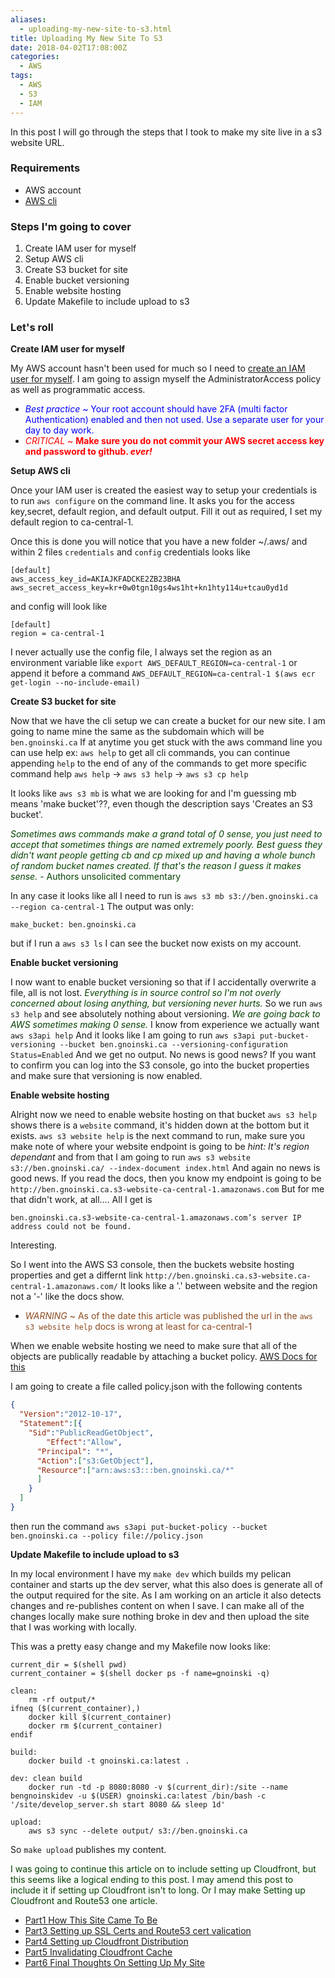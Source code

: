 ```yaml
---
aliases:
  - uploading-my-new-site-to-s3.html
title: Uploading My New Site To S3
date: 2018-04-02T17:08:00Z
categories:
  - AWS
tags:
  - AWS
  - S3
  - IAM
---
```


In this post I will go through the steps that I took to make my site live in a s3 website URL.

### Requirements

* AWS account
* [AWS cli](/aws-cli-setup.html)

### Steps I'm going to cover

1. Create IAM user for myself
1. Setup AWS cli
1. Create S3 bucket for site 
1. Enable bucket versioning
1. Enable website hosting
1. Update Makefile to include upload to s3

### Let's roll

**Create IAM user for myself**

My AWS account hasn't been used for much so I need to [create an IAM user for myself](https://docs.aws.amazon.com/IAM/latest/UserGuide/id_users_create.html). I am going to assign myself the AdministratorAccess policy as well as programmatic access.

* <span style="color:blue">*Best practice* ~ Your root account should have 2FA (multi factor Authentication) enabled and then not used. Use a separate user for your day to day work. </span>
* <span style="color:red">*CRITICAL* ~ **Make sure you do not commit your AWS secret access key and password to github. *ever!* </span>**

**Setup AWS cli**

Once your IAM user is created the easiest way to setup your credentials is to run `aws configure` on the command line. It asks you for the access key,secret, default region, and default output. Fill it out as required, I set my default region to ca-central-1.

Once this is done you will notice that you have a new folder ~/.aws/ and within 2 files `credentials` and `config` credentials looks like

```
[default]
aws_access_key_id=AKIAJKFADCKE2ZB23BHA
aws_secret_access_key=kr+0w0tgn10gs4ws1ht+kn1hty114u+tcau0yd1d
```

and config will look like
```
[default]
region = ca-central-1
```

I never actually use the config file, I always set the region as an environment variable like `export AWS_DEFAULT_REGION=ca-central-1` or append it before a command `AWS_DEFAULT_REGION=ca-central-1 $(aws ecr get-login --no-include-email)`

**Create S3 bucket for site**

Now that we have the cli setup we can create a bucket for our new site. I am going to name mine the same as the subdomain which will be `ben.gnoinski.ca` If at anytime you get stuck with the aws command line you can use help ex: `aws help` to get all cli commands, you can continue appending `help` to the end of any of the commands to get more specific command help `aws help` -> `aws s3 help` -> `aws s3 cp help`

It looks like `aws s3 mb` is what we are looking for and I'm guessing mb means 'make bucket'??, even though the description says 'Creates an S3 bucket'. 

<span style="color:#054300">*Sometimes aws commands make a grand total of 0 sense, you just need to accept that sometimes things are named extremely poorly. Best guess they didn't want people getting cb and cp mixed up and having a whole bunch of random bucket names created. If that's the reason I guess it makes sense.* - Authors unsolicited commentary</span>

In any case it looks like all I need to run is `aws s3 mb s3://ben.gnoinski.ca --region ca-central-1`
The output was only:
```
make_bucket: ben.gnoinski.ca
```

but if I run a `aws s3 ls` I can see the bucket now exists on my account. 

**Enable bucket versioning**

I now want to enable bucket versioning so that if I accidentally overwrite a file, all is not lost. <span style="color:#054300">*Everything is in source control so I'm not overly concerned about losing anything, but versioning never hurts.*</span> So we run `aws s3 help` and see absolutely nothing about versioning. <span style="color:#054300">*We are going back to AWS sometimes making 0 sense.*</span> I know from experience we actually want `aws s3api help` And it looks like I am going to run `aws s3api put-bucket-versioning --bucket ben.gnoinski.ca --versioning-configuration Status=Enabled` And we get no output. No news is good news? If you want to confirm you can log into the S3 console, go into the bucket properties and make sure that versioning is now enabled.

**Enable website hosting**

Alright now we need to enable website hosting on that bucket `aws s3 help` shows there is a `website` command, it's hidden down at the bottom but it exists.
`aws s3 website help` is the next command to run, make sure you make note of where your website endpoint is going to be *hint: It's region dependant* and from that I am going to run `aws s3 website s3://ben.gnoinski.ca/ --index-document index.html` And again no news is good news. If you read the docs, then you know my endpoint is going to be `http://ben.gnoinski.ca.s3-website-ca-central-1.amazonaws.com` But for me that didn't work, at all.... All I get is
```
ben.gnoinski.ca.s3-website-ca-central-1.amazonaws.com’s server IP address could not be found.
``` 

Interesting.

So I went into the AWS S3 console, then the buckets website hosting properties and get a differnt link `http://ben.gnoinski.ca.s3-website.ca-central-1.amazonaws.com/` It looks like a '.' between website and the region not a '-' like the docs show. 

* <span style="color:#8C4B20">*WARNING* ~ As of the date this article was published the url in the `aws s3 website help` docs is wrong at least for ca-central-1 </span>

When we enable website hosting we need to make sure that all of the objects are publically readable by attaching a bucket policy. [AWS Docs for this](https://docs.aws.amazon.com/AmazonS3/latest/dev/WebsiteAccessPermissionsReqd.html)

I am going to create a file called policy.json with the following contents
``` json
{
  "Version":"2012-10-17",
  "Statement":[{
	"Sid":"PublicReadGetObject",
        "Effect":"Allow",
	  "Principal": "*",
      "Action":["s3:GetObject"],
      "Resource":["arn:aws:s3:::ben.gnoinski.ca/*"
      ]
    }
  ]
}
```
then run the command `aws s3api put-bucket-policy --bucket ben.gnoinski.ca --policy file://policy.json`

**Update Makefile to include upload to s3**

In my local environment I have my `make dev` which builds my pelican container and starts up the dev server, what this also does is generate all of the output required for the site. As I am working on an article it also detects changes and re-publishes content on when I save. I can make all of the changes locally make sure nothing broke in dev and then upload the site that I was working with locally.

This was a pretty easy change and my Makefile now looks like:

``` Make
current_dir = $(shell pwd)
current_container = $(shell docker ps -f name=gnoinski -q)

clean:
	rm -rf output/*
ifneq ($(current_container),)
	docker kill $(current_container)
	docker rm $(current_container)
endif

build:
	docker build -t gnoinski.ca:latest .

dev: clean build
	docker run -td -p 8080:8080 -v $(current_dir):/site --name bengnoinskidev -u $(USER) gnoinski.ca:latest /bin/bash -c '/site/develop_server.sh start 8080 && sleep 1d'

upload:
	aws s3 sync --delete output/ s3://ben.gnoinski.ca
```

So `make upload` publishes my content.

<span style="color:#054300">I was going to continue this article on to include setting up Cloudfront, but this seems like a logical ending to this post. I may amend this post to include it if setting up Cloudfront isn't to long. Or I may make Setting up Cloudfront and Route53 one article.</span>

* [Part1 How This Site Came To Be](/how-this-site-came-to-be.html)
* [Part3 Setting up SSL Certs and Route53 cert valication](/set-up-acm-ssl-certs-and-domain-validation-with-route53.html)
* [Part4 Setting up Cloudfront Distribution](/setting-up-cloudfront-distribution.html)
* [Part5 Invalidating Cloudfront Cache](/invalidating-cloudfront-cache.html)
* [Part6 Final Thoughts On Setting Up My Site](/final-thoughts-on-setting-up-my-site.html)
